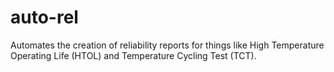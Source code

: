 # auto-rel
Automates the creation of reliability reports for things like High Temperature Operating Life (HTOL) and Temperature Cycling Test (TCT).
